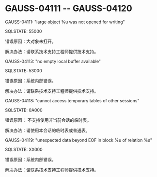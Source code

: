 # GAUSS-04111 -- GAUSS-04120

GAUSS-04111: "large object %u was not opened for writing"

SQLSTATE: 55000

错误原因：大对象未打开。

解决办法：请联系技术支持工程师提供技术支持。

GAUSS-04113: "no empty local buffer available"

SQLSTATE: 53000

错误原因：系统内部错误。

解决办法：请联系技术支持工程师提供技术支持。

GAUSS-04118: "cannot access temporary tables of other sessions"

SQLSTATE: 0A000

错误原因： 不支持使用非当前会话的临时表。

解决办法：请使用本会话的临时表或普通表。

GAUSS-04119: "unexpected data beyond EOF in block %u of relation %s"

SQLSTATE: XX000

错误原因：系统内部错误。

解决办法：请联系技术支持工程师提供技术支持。

